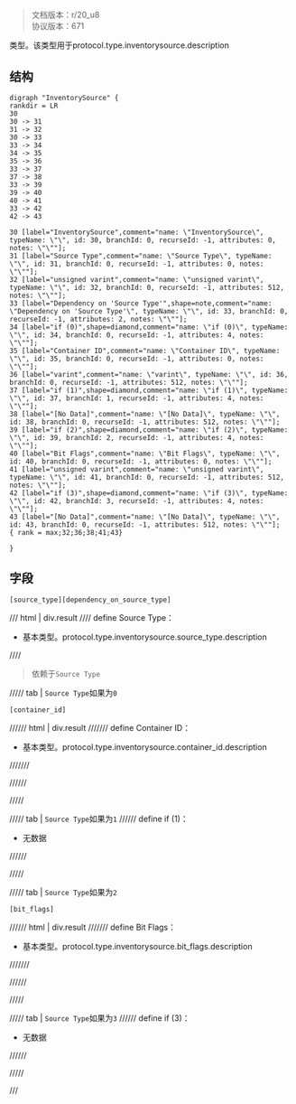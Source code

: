 # <!-- md:samp InventorySource -->

> 文档版本：r/20_u8<br/>协议版本：671

<!-- md:samp InventorySource -->类型。该类型用于protocol.type.inventorysource.description

## 结构

```viz
digraph "InventorySource" {
rankdir = LR
30
30 -> 31
31 -> 32
30 -> 33
33 -> 34
34 -> 35
35 -> 36
33 -> 37
37 -> 38
33 -> 39
39 -> 40
40 -> 41
33 -> 42
42 -> 43

30 [label="InventorySource",comment="name: \"InventorySource\", typeName: \"\", id: 30, branchId: 0, recurseId: -1, attributes: 0, notes: \"\""];
31 [label="Source Type",comment="name: \"Source Type\", typeName: \"\", id: 31, branchId: 0, recurseId: -1, attributes: 0, notes: \"\""];
32 [label="unsigned varint",comment="name: \"unsigned varint\", typeName: \"\", id: 32, branchId: 0, recurseId: -1, attributes: 512, notes: \"\""];
33 [label="Dependency on 'Source Type'",shape=note,comment="name: \"Dependency on 'Source Type'\", typeName: \"\", id: 33, branchId: 0, recurseId: -1, attributes: 2, notes: \"\""];
34 [label="if (0)",shape=diamond,comment="name: \"if (0)\", typeName: \"\", id: 34, branchId: 0, recurseId: -1, attributes: 4, notes: \"\""];
35 [label="Container ID",comment="name: \"Container ID\", typeName: \"\", id: 35, branchId: 0, recurseId: -1, attributes: 0, notes: \"\""];
36 [label="varint",comment="name: \"varint\", typeName: \"\", id: 36, branchId: 0, recurseId: -1, attributes: 512, notes: \"\""];
37 [label="if (1)",shape=diamond,comment="name: \"if (1)\", typeName: \"\", id: 37, branchId: 1, recurseId: -1, attributes: 4, notes: \"\""];
38 [label="[No Data]",comment="name: \"[No Data]\", typeName: \"\", id: 38, branchId: 0, recurseId: -1, attributes: 512, notes: \"\""];
39 [label="if (2)",shape=diamond,comment="name: \"if (2)\", typeName: \"\", id: 39, branchId: 2, recurseId: -1, attributes: 4, notes: \"\""];
40 [label="Bit Flags",comment="name: \"Bit Flags\", typeName: \"\", id: 40, branchId: 0, recurseId: -1, attributes: 0, notes: \"\""];
41 [label="unsigned varint",comment="name: \"unsigned varint\", typeName: \"\", id: 41, branchId: 0, recurseId: -1, attributes: 512, notes: \"\""];
42 [label="if (3)",shape=diamond,comment="name: \"if (3)\", typeName: \"\", id: 42, branchId: 3, recurseId: -1, attributes: 4, notes: \"\""];
43 [label="[No Data]",comment="name: \"[No Data]\", typeName: \"\", id: 43, branchId: 0, recurseId: -1, attributes: 512, notes: \"\""];
{ rank = max;32;36;38;41;43}

}

```

## 字段

```title='InventorySource'
[source_type][dependency_on_source_type]
```

/// html | div.result
//// define
Source Type：<!-- md:samp unsigned varint -->

- 基本类型。protocol.type.inventorysource.source_type.description


////
> 依赖于`Source Type`

///// tab | `Source Type`如果为`0`
```title='if (0)'
[container_id]
```

////// html | div.result
/////// define
Container ID：<!-- md:samp varint -->

- 基本类型。protocol.type.inventorysource.container_id.description


///////

//////

/////

///// tab | `Source Type`如果为`1`
////// define
if (1)：<!-- md:samp [No Data] -->

- 无数据


//////

/////

///// tab | `Source Type`如果为`2`
```title='if (2)'
[bit_flags]
```

////// html | div.result
/////// define
Bit Flags：<!-- md:samp unsigned varint -->

- 基本类型。protocol.type.inventorysource.bit_flags.description


///////

//////

/////

///// tab | `Source Type`如果为`3`
////// define
if (3)：<!-- md:samp [No Data] -->

- 无数据


//////

/////

///

